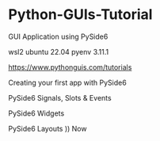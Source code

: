 # Python-GUIs-Tutorial

GUI Application using PySide6

wsl2 ubuntu 22.04
pyenv 3.11.1

https://www.pythonguis.com/tutorials

Creating your first app with PySide6

PySide6 Signals, Slots & Events

PySide6 Widgets

PySide6 Layouts )) Now
